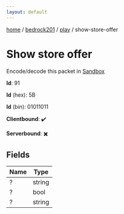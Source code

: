 ```yaml
---
layout: default
---
```


[home](/)  /  [bedrock201](/protocol/bedrock201)  /  [play](/protocol/bedrock201/play)  /  show-store-offer

# Show store offer

Encode/decode this packet in [Sandbox](../../../sandbox/bedrock201#Play.ShowStoreOffer)

**Id**: 91

**Id** (hex): 5B

**Id** (bin): 01011011

**Clientbound**: ✔️

**Serverbound**: ✖️

## Fields

Name | Type
---|---
? | string
? | bool
? | string
